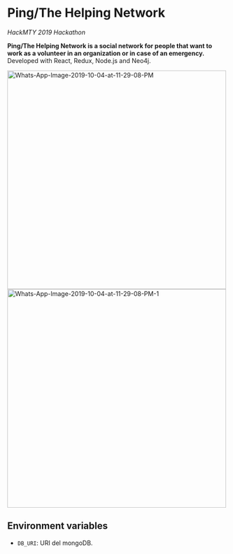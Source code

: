 # Ping/The Helping Network
*HackMTY 2019 Hackathon*

**Ping/The Helping Network is a social network for people that want to work as a volunteer in an organization or in case of an emergency.**
Developed with React, Redux, Node.js and Neo4j.


<img width="500px" src="https://i.ibb.co/MP75dnT/Whats-App-Image-2019-10-04-at-11-29-08-PM.jpg" alt="Whats-App-Image-2019-10-04-at-11-29-08-PM" border="0">

<img width="500px" src="https://i.ibb.co/dB1gHfn/Whats-App-Image-2019-10-04-at-11-29-08-PM-1.jpg" alt="Whats-App-Image-2019-10-04-at-11-29-08-PM-1" border="0">


## Environment variables

- `DB_URI`: URI del mongoDB.
